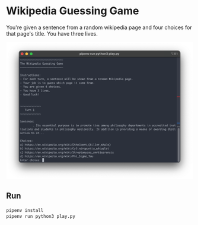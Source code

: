# Wikipedia Guessing Game

You're given a sentence from a random wikipedia page and four choices for that page's title. You have three lives.

![Gameplay](example.png)

## Run

```shell
pipenv install
pipenv run python3 play.py
```
